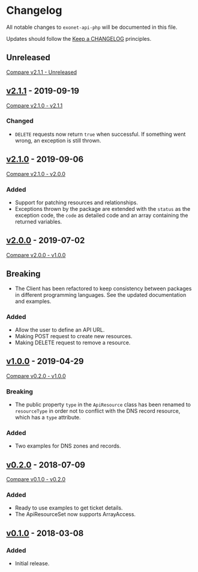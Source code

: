 # Changelog

All notable changes to `exonet-api-php` will be documented in this file.

Updates should follow the [Keep a CHANGELOG](http://keepachangelog.com/) principles.

## Unreleased
[Compare v2.1.1 - Unreleased](https://github.com/exonet/exonet-api-php/compare/v2.1.1...master)

## [v2.1.1](https://github.com/exonet/exonet-api-php/releases/tag/v2.1.1) - 2019-09-19
[Compare v2.1.0 - v2.1.1](https://github.com/exonet/exonet-api-php/compare/v2.1.0...v2.1.1)
### Changed
- `DELETE` requests now return `true` when successful. If something went wrong, an exception is still thrown.

## [v2.1.0](https://github.com/exonet/exonet-api-php/releases/tag/v2.1.0) - 2019-09-06
[Compare v2.1.0 - v2.0.0](https://github.com/exonet/exonet-api-php/compare/v2.0.0...v2.1.0)
### Added
- Support for patching resources and relationships.
- Exceptions thrown by the package are extended with the `status` as the exception code, the `code` as detailed code and an array containing the returned variables.

## [v2.0.0](https://github.com/exonet/exonet-api-php/releases/tag/v2.0.0) - 2019-07-02
[Compare v2.0.0 - v1.0.0](https://github.com/exonet/exonet-api-php/compare/v1.0.0...v2.0.0)
## Breaking
- The Client has been refactored to keep consistency between packages in different programming languages. See the updated documentation and examples.

### Added
- Allow the user to define an API URL.
- Making POST request to create new resources.
- Making DELETE request to remove a resource.

## [v1.0.0](https://github.com/exonet/exonet-api-php/releases/tag/v1.0.0) - 2019-04-29
[Compare v0.2.0 - v1.0.0](https://github.com/exonet/exonet-api-php/compare/v0.2.0...v1.0.0)
### Breaking
- The public property `type` in the `ApiResource` class has been renamed to `resourceType` in order not to conflict with the DNS record resource, which has a `type` attribute.

### Added
- Two examples for DNS zones and records.

## [v0.2.0](https://github.com/exonet/exonet-api-php/releases/tag/v0.2.0) - 2018-07-09
[Compare v0.1.0 - v0.2.0](https://github.com/exonet/exonet-api-php/compare/v0.1.0...v0.2.0)
### Added
- Ready to use examples to get ticket details.
- The ApiResourceSet now supports ArrayAccess.

## [v0.1.0](https://github.com/exonet/exonet-api-php/releases/tag/v0.1.0) - 2018-03-08
### Added
- Initial release.
